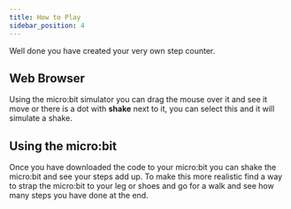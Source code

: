 ```yaml
---
title: How to Play
sidebar_position: 4
---
```


Well done you have created your very own step counter.

## Web Browser

Using the micro:bit simulator you can drag the mouse over it and see it move or there is a dot with **shake** next to it, you can select this and it will simulate a shake.

## Using the micro:bit

Once you have downloaded the code to your micro:bit you can shake the micro:bit and see your steps add up. To make this more realistic find a way to strap the micro:bit to your leg or shoes and go for a walk and see how many steps you have done at the end.
